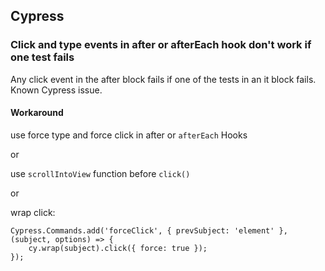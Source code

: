 ## Cypress

### Click and type events in after or afterEach hook don't work if one test fails
Any click event in the after block fails if one of the tests in an it block fails. Known Cypress issue.

#### Workaround

use force type and force click in after or ```afterEach``` Hooks

or

use ```scrollIntoView``` function before ```click()```

or

wrap click:

```
Cypress.Commands.add('forceClick', { prevSubject: 'element' }, (subject, options) => {
    cy.wrap(subject).click({ force: true });
});
```
